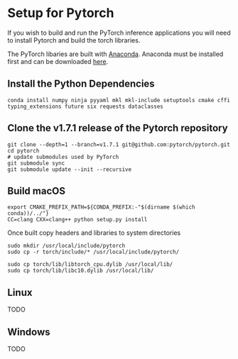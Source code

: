 # Setup for Pytorch

If you wish to build and run the PyTorch inference applications you will need to install Pytorch and build the torch libraries. 

The PyTorch libaries are built with [Anaconda](https://www.anaconda.com). 
Anaconda must be installed first and can be downloaded [here](https://www.anaconda.com/products/individual#download-section). 


## Install the Python Dependencies 
```
conda install numpy ninja pyyaml mkl mkl-include setuptools cmake cffi typing_extensions future six requests dataclasses
```

## Clone the v1.7.1 release of the Pytorch repository
```
git clone --depth=1 --branch=v1.7.1 git@github.com:pytorch/pytorch.git
cd pytorch
# update submodules used by PyTorch
git submodule sync
git submodule update --init --recursive
``` 


## Build macOS
```
export CMAKE_PREFIX_PATH=${CONDA_PREFIX:-"$(dirname $(which conda))/../"}
CC=clang CXX=clang++ python setup.py install
```

Once built copy headers and libraries to system directories
```
sudo mkdir /usr/local/include/pytorch
sudo cp -r torch/include/* /usr/local/include/pytorch/

sudo cp torch/lib/libtorch_cpu.dylib /usr/local/lib/
sudo cp torch/lib/libc10.dylib /usr/local/lib/
```

## Linux
TODO

## Windows
TODO